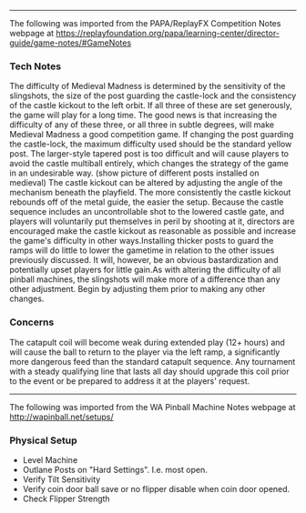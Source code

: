 ***
The following was imported from the PAPA/ReplayFX Competition Notes webpage at https://replayfoundation.org/papa/learning-center/director-guide/game-notes/#GameNotes
### Tech Notes
            
The difficulty of Medieval Madness is determined by the sensitivity of the slingshots, the size of the post guarding the castle-lock and the consistency of the castle kickout to the left orbit. If all three of these are set generously, the game will play for a long time. The good news is that increasing the difficulty of any of these three, or all three in subtle degrees, will make Medieval Madness a good competition game. If changing the post guarding the castle-lock, the maximum difficulty used should be the standard yellow post. The larger-style tapered post is too difficult and will cause players to avoid the castle multiball entirely, which changes the strategy of the game in an undesirable way. (show picture of different posts installed on medieval) The castle kickout can be altered by adjusting the angle of the mechanism beneath the playfield. The more consistently the castle kickout rebounds off of the metal guide, the easier the setup. Because the castle sequence includes an uncontrollable shot to the lowered castle gate, and players will voluntarily put themselves in peril by shooting at it, directors are encouraged make the castle kickout as reasonable as possible and increase the game's difficulty in other ways.Installing thicker posts to guard the ramps will do little to lower the gametime in relation to the other issues previously discussed. It will, however, be an obvious bastardization and potentially upset players for little gain.As with altering the difficulty of all pinball machines, the slingshots will make more of a difference than any other adjustment. Begin by adjusting them prior to making any other changes.

### Concerns
The catapult coil will become weak during extended play (12+ hours) and will cause the ball to return to the player via the left ramp, a significantly more dangerous feed than the standard catapult sequence. Any tournament with a steady qualifying line that lasts all day should upgrade this coil prior to the event or be prepared to address it at the players' request.
***
The following was imported from the WA Pinball Machine Notes webpage at http://wapinball.net/setups/
### Physical Setup
-   Level Machine
-   Outlane Posts on "Hard Settings". I.e. most open.
-   Verify Tilt Sensitivity
-   Verify coin door ball save or no flipper disable when coin door opened.
-   Check Flipper Strength

